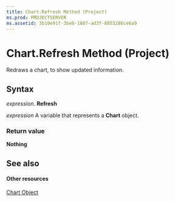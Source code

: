 ```yaml
---
title: Chart.Refresh Method (Project)
ms.prod: PROJECTSERVER
ms.assetid: 3b10e91f-3be8-1807-ad3f-8855286ce6a9
---
```



# Chart.Refresh Method (Project)
Redraws a chart, to show updated information.

## Syntax

 _expression_. **Refresh**

 _expression_ A variable that represents a **Chart** object.


### Return value

 **Nothing**


## See also


#### Other resources


[Chart Object](chart-object-project.md)
